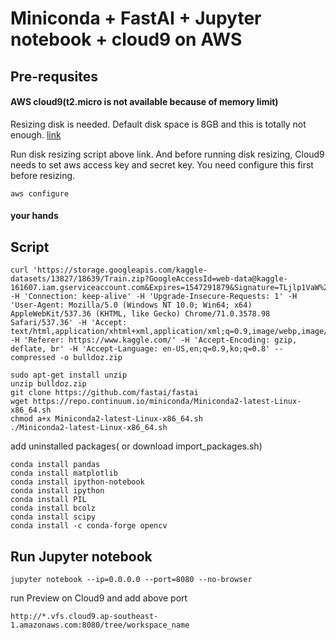 Miniconda + FastAI + Jupyter notebook + cloud9 on AWS
======
## Pre-requsites

#### AWS cloud9(t2.micro is not available because of memory limit)

Resizing disk is needed. Default disk space is 8GB and this is totally not enough.
[link](https://docs.aws.amazon.com/cloud9/latest/user-guide/move-environment.html#move-environment-resize)

Run disk resizing script above link. And before running disk resizing, Cloud9 needs to set aws access key and secret key. You need configure this first before resizing.

    aws configure

#### your hands

## Script
    curl 'https://storage.googleapis.com/kaggle-datasets/13827/18639/Train.zip?GoogleAccessId=web-data@kaggle-161607.iam.gserviceaccount.com&Expires=1547291879&Signature=TLjlp1VaW%2BLa7czig6a0MemhYiPZfssuEbHqCQbd9sKWI90p0irh8BBHAshkw7EG2Azrgqpz1J86d3%2FYodvZn3VVp4d5nipUfmmfj4THXuXgPsKwzqT%2FI4GrOTtW8IVeKE2%2Fv2AxXuWwddWx5xJ%2B5StHQqXwpki4fDcHmdGqaUCvnlVk%2BCY7NLJitmOcFoD8e5pz3Oy%2B%2Br4TIbxoH4FbGP4akiVwqOpXqUKY1754HYatoupfnfR1q3%2FiXDDVJQ9L7uEeUL3wEELNKpj8wEhcxyhWfsspDVoEPbMmgU9X3mmuRLmUCy2X2sj%2BZTIKTLJu9VliKmy6HEdepHHI%2Fbcdmw%3D%3D' -H 'Connection: keep-alive' -H 'Upgrade-Insecure-Requests: 1' -H 'User-Agent: Mozilla/5.0 (Windows NT 10.0; Win64; x64) AppleWebKit/537.36 (KHTML, like Gecko) Chrome/71.0.3578.98 Safari/537.36' -H 'Accept: text/html,application/xhtml+xml,application/xml;q=0.9,image/webp,image/apng,*/*;q=0.8' -H 'Referer: https://www.kaggle.com/' -H 'Accept-Encoding: gzip, deflate, br' -H 'Accept-Language: en-US,en;q=0.9,ko;q=0.8' --compressed -o bulldoz.zip

    sudo apt-get install unzip
    unzip bulldoz.zip
    git clone https://github.com/fastai/fastai
    wget https://repo.continuum.io/miniconda/Miniconda2-latest-Linux-x86_64.sh
    chmod a+x Miniconda2-latest-Linux-x86_64.sh 
    ./Miniconda2-latest-Linux-x86_64.sh 

add uninstalled packages( or download import_packages.sh)

    conda install pandas
    conda install matplotlib
    conda install ipython-notebook
    conda install ipython
    conda install PIL
    conda install bcolz
    conda install scipy
    conda install -c conda-forge opencv
    
    
## Run Jupyter notebook
    jupyter notebook --ip=0.0.0.0 --port=8080 --no-browser

run Preview on Cloud9 and add above port 

    http://*.vfs.cloud9.ap-southeast-1.amazonaws.com:8080/tree/workspace_name

